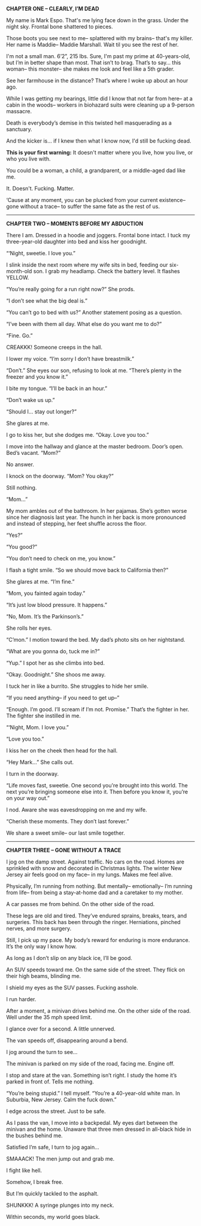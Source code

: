 **CHAPTER ONE – CLEARLY, I’M DEAD**

My name is Mark Espo. That's me lying face down in the grass. Under the night sky. Frontal bone shattered to pieces.

Those boots you see next to me– splattered with my brains– that's my killer. Her name is Maddie– Maddie Marshall. Wait til you see the rest of her.

I'm not a small man. 6’2”, 215 lbs. Sure, I'm past my prime at 40-years-old, but I’m in better shape than most. That isn’t to brag. That’s to say… this woman– this monster– she makes me look and feel like a 5th grader.

See her farmhouse in the distance? That’s where I woke up about an hour ago.

While I was getting my bearings, little did I know that not far from here– at a cabin in the woods– workers in biohazard suits were cleaning up a 9-person massacre.

Death is everybody’s demise in this twisted hell masquerading as a sanctuary.

And the kicker is… if I knew then what I know now, I'd still be fucking dead.

**This is your first warning:**
It doesn't matter where you live, how you live, or who you live with.

You could be a woman, a child, a grandparent, or a middle-aged dad like me.

It. Doesn't. Fucking. Matter.

‘Cause at any moment, you can be plucked from your current existence– gone without a trace– to suffer the same fate as the rest of us.

------------------------------------------

**CHAPTER TWO – MOMENTS BEFORE MY ABDUCTION**

There I am. Dressed in a hoodie and joggers. Frontal bone intact. I tuck my three-year-old daughter into bed and kiss her goodnight.

“‘Night, sweetie. I love you.”

I slink inside the next room where my wife sits in bed, feeding our six-month-old son. I grab my headlamp. Check the battery level. It flashes YELLOW.

“You’re really going for a run right now?” She prods.

“I don’t see what the big deal is.”

“You can’t go to bed with us?” Another statement posing as a question.

“I’ve been with them all day. What else do you want me to do?”

“Fine. Go.”

CREAKKK! Someone creeps in the hall.

I lower my voice. “I’m sorry I don’t have breastmilk.”

“Don’t.” She eyes our son, refusing to look at me. “There’s plenty in the freezer and you know it.”

I bite my tongue. “I’ll be back in an hour.”

“Don’t wake us up.”

“Should I… stay out longer?”

She glares at me.

I go to kiss her, but she dodges me. “Okay. Love you too.” 

I move into the hallway and glance at the master bedroom. Door’s open. Bed’s vacant. “Mom?”

No answer.

I knock on the doorway. “Mom? You okay?”

Still nothing.

“Mom…”

My mom ambles out of the bathroom. In her pajamas. She’s gotten worse since her diagnosis last year. The hunch in her back is more pronounced and instead of stepping, her feet shuffle across the floor.

“Yes?”

“You good?”

“You don’t need to check on me, you know.”

I flash a tight smile. “So we should move back to California then?”

She glares at me. “I’m fine.”

“Mom, you fainted again today.”

“It’s just low blood pressure. It happens.”

“No, Mom. It’s the Parkinson’s.”

She rolls her eyes.

“C’mon.” I motion toward the bed. My dad’s photo sits on her nightstand.

“What are you gonna do, tuck me in?”

“Yup.” I spot her as she climbs into bed.

“Okay. Goodnight.” She shoos me away.

I tuck her in like a burrito. She struggles to hide her smile.

“If you need anything– if you need to get up–”

“Enough. I’m good. I’ll scream if I’m not. Promise.” That’s the fighter in her. The fighter she instilled in me.

“‘Night, Mom. I love you.”

“Love you too.”

I kiss her on the cheek then head for the hall.

“Hey Mark…” She calls out.

I turn in the doorway.

“Life moves fast, sweetie. One second you're brought into this world. The next you’re bringing someone else into it. Then before you know it, you’re on your way out.”

I nod. Aware she was eavesdropping on me and my wife.

“Cherish these moments. They don’t last forever.”

We share a sweet smile– our last smile together.

------------------------------------------

**CHAPTER THREE – GONE WITHOUT A TRACE**

I jog on the damp street. Against traffic. No cars on the road. Homes are sprinkled with snow and decorated in Christmas lights. The winter New Jersey air feels good on my face– in my lungs. Makes me feel alive.

Physically, I’m running from nothing. But mentally– emotionally– I’m running from life– from being a stay-at-home dad and a caretaker to my mother.

A car passes me from behind. On the other side of the road.

These legs are old and tired. They’ve endured sprains, breaks, tears, and surgeries. This back has been through the ringer. Herniations, pinched nerves, and more surgery.

Still, I pick up my pace. My body’s reward for enduring is more endurance. It’s the only way I know how.

As long as I don’t slip on any black ice, I’ll be good.

An SUV speeds toward me. On the same side of the street. They flick on their high beams, blinding me.

I shield my eyes as the SUV passes. Fucking asshole.

I run harder.

After a moment, a minivan drives behind me. On the other side of the road. Well under the 35 mph speed limit.

I glance over for a second. A little unnerved.

The van speeds off, disappearing around a bend.

I jog around the turn to see…

The minivan is parked on my side of the road, facing me. Engine off.

I stop and stare at the van. Something isn’t right. I study the home it’s parked in front of. Tells me nothing.

“You’re being stupid.” I tell myself. “You’re a 40-year-old white man. In Suburbia, New Jersey. Calm the fuck down.”

I edge across the street. Just to be safe.

As I pass the van, I move into a backpedal. My eyes dart between the minivan and the home. Unaware that three men dressed in all-black hide in the bushes behind me.

Satisfied I’m safe, I turn to jog again…

SMAAACK! The men jump out and grab me.

I fight like hell.

Somehow, I break free.

But I’m quickly tackled to the asphalt.

SHUNKKK! A syringe plunges into my neck.

Within seconds, my world goes black.